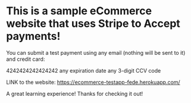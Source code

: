 # This is a sample eCommerce website that uses Stripe to Accept payments!

You can submit a test payment using any email (nothing will be sent to it) and credit card:

4242424242424242
any expiration date
any 3-digit CCV code

LINK to the website: https://ecommerce-testapp-fede.herokuapp.com/

A great learning experience! Thanks for checking it out!
